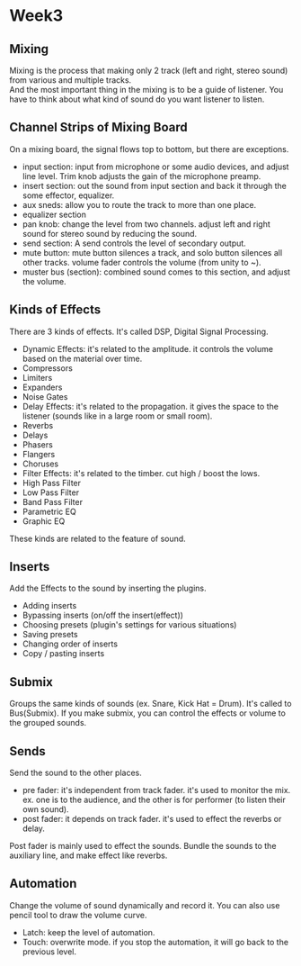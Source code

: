 # Week3

## Mixing
Mixing is the process that making only 2 track (left and right, stereo sound) from various and multiple tracks.  
And the most important thing in the mixing is to be a guide of listener. You have to think about what kind of sound do you want listener to listen.  

## Channel Strips of Mixing Board
On a mixing board, the signal flows top to bottom, but there are exceptions.

* input section: input from microphone or some audio devices, and adjust line level. Trim knob adjusts the gain of the microphone preamp.
* insert section: out the sound from input section and back it through the some effector, equalizer.
* aux sneds: allow you to route the track to more than one place.
* equalizer section
* pan knob: change the level from two channels. adjust left and right sound for stereo sound by reducing the sound.
* send section: A send controls the level of secondary output.
* mute button: mute button silences a track, and solo button silences all other tracks. volume fader controls the volume (from unity to ~).
* muster bus (section): combined sound comes to this section, and adjust the volume.

## Kinds of Effects
There are 3 kinds of effects. It's called DSP, Digital Signal Processing.

* Dynamic Effects: it's related to the amplitude. it controls the volume based on the material over time. 
 * Compressors
 * Limiters
 * Expanders
 * Noise Gates
* Delay Effects: it's related to the propagation. it gives the space to the listener (sounds like in a large room or small room).
 * Reverbs
 * Delays
 * Phasers
 * Flangers
 * Choruses
* Filter Effects: it's related to the timber. cut high / boost the lows.
 * High Pass Filter
 * Low Pass Filter
 * Band Pass Filter
 * Parametric EQ
 * Graphic EQ
 
These kinds are related to the feature of sound.

## Inserts
Add the Effects to the sound by inserting the plugins.

* Adding inserts
* Bypassing inserts (on/off the insert(effect))
* Choosing presets (plugin's settings for various situations)
* Saving presets
* Changing order of inserts
* Copy / pasting inserts

## Submix
Groups the same kinds of sounds (ex. Snare, Kick Hat = Drum). It's called to Bus(Submix).
If you make submix, you can control the effects or volume to the grouped sounds.

## Sends
Send the sound to the other places. 

* pre fader: it's independent from track fader. it's used to monitor the mix. ex. one is to the audience, and the other is for performer (to listen their own sound).
* post fader: it depends on track fader. it's used to effect the reverbs or delay.

Post fader is mainly used to effect the sounds. Bundle the sounds to the auxiliary line, and make effect like reverbs.

## Automation
Change the volume of sound dynamically and record it. You can also use pencil tool to draw the volume curve.

* Latch: keep the level of automation.
* Touch: overwrite mode. if you stop the automation, it will go back to the previous level.

